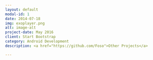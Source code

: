 ```yaml
---
layout: default
modal-id: 1
date: 2014-07-18
img: exoplayer.png
alt: image-alt
project-date: May 2016
client: Start Bootstrap
category: Android Development
description: <a href="https://github.com/Foso">Other Projects</a>

---
```

